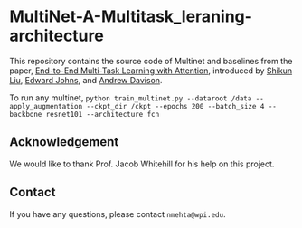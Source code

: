 # MultiNet-A-Multitask_leraning-architecture

This repository contains the source code of Multinet and baselines from the paper, [End-to-End Multi-Task Learning with Attention](https://arxiv.org/abs/1803.10704), introduced by [Shikun Liu](https://shikun.io/), [Edward Johns](https://www.robot-learning.uk/), and [Andrew Davison](https://www.doc.ic.ac.uk/~ajd/).


To run any multinet, `python train_multinet.py --dataroot /data --apply_augmentation --ckpt_dir /ckpt --epochs 200 --batch_size 4 --backbone resnet101 --architecture fcn`




## Acknowledgement
We would like to thank Prof. Jacob Whitehill for his help on this project.

## Contact
If you have any questions, please contact `nmehta@wpi.edu`.
